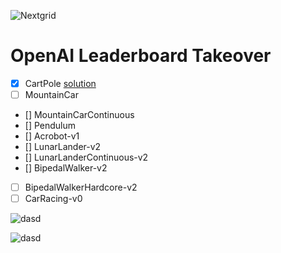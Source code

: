 ![Nextgrid](https://storage.googleapis.com/nextgrid_github_repo_visuals/Github%20Graphics%20/big-banner.jpg)

# OpenAI Leaderboard Takeover

- [x] CartPole [solution](https://github.com/nextgrid/deep-learning-labs-openAI/tree/main/cartpole)
- [ ] MountainCar
- [] MountainCarContinuous
- [] Pendulum
- [] Acrobot-v1
- [] LunarLander-v2
- [] LunarLanderContinuous-v2
- [] BipedalWalker-v2
- [ ] BipedalWalkerHardcore-v2
- [ ] CarRacing-v0

![dasd](https://storage.googleapis.com/nextgrid_github_repo_visuals/Github%20Graphics%20/small-banner.jpg)

![dasd](https://storage.googleapis.com/nextgrid_github_repo_visuals/Github%20Graphics%20/partner-banner.jpg)
